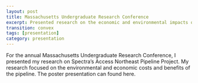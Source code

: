 ```yaml
---
layout: post
title: Massachusetts Undergraduate Research Conference
excerpt: Presented research on the economic and environmental impacts of a natural gas pipeline in Massachusetts.
transition: convex
tags: [presentation]
category: presentation
---
```


For the annual Massachusetts Undergraduate Research Conference, I presented my research on Spectra’s Access Northeast Pipeline Project. My research focused on the environmental and economic costs and benefits of the pipeline. The poster presentation can found here.
